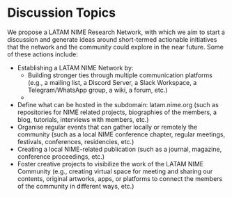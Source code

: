# Discussion Topics



We propose a LATAM NIME Research Network, with which we aim to start a discussion and generate ideas around short-termed actionable initiatives that the network and the community could explore in the near future. Some of these actions include:

* Establishing a LATAM NIME Network by: 
  * Building stronger ties through multiple communication platforms \(e.g., a mailing list, a Discord Server, a Slack Workspace, a Telegram/WhatsApp group, a wiki, a forum, etc.\)
  * 
* Define what can be hosted in the subdomain: latam.nime.org \(such as repositories for NIME related projects, biographies of the members, a blog, tutorials, interviews with members, etc.\)
* Organise regular events that can gather locally or remotely the community \(such as a local NIME conference chapter, regular meetings, festivals, conferences, residencies, etc.\)
* Creating a local NIME-related publication \(such as a journal, magazine, conference proceedings, etc.\)
* Foster creative projects to visibilize the work of the LATAM NIME Community \(e.g., creating virtual space for meeting and sharing our contents, original artworks, apps, or platforms to connect the members of the community in different ways, etc.\)

